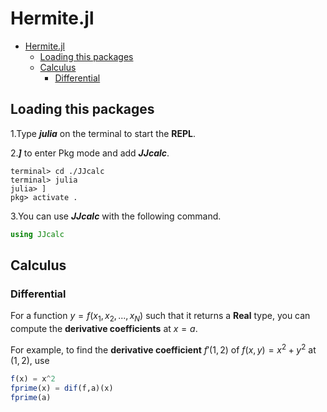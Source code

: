 # Hermite.jl

- [Hermite.jl](#hermitejl)
  - [Loading this packages](#loading-this-packages)
  - [Calculus](#calculus)
    - [Differential](#differential)

## Loading this packages

1.Type ***julia*** on the terminal to start the **REPL**.

2.***]*** to enter Pkg mode and add ***JJcalc***.

```Terminal
terminal> cd ./JJcalc
terminal> julia
julia> ]
pkg> activate . 
```

3.You can use ***JJcalc*** with the following command.

```Julia
using JJcalc
```

## Calculus

### Differential

For a function $y=f(x_1, x_2,... ,x_N)$ such that it returns a **Real** type, you can compute the **derivative coefficients** at $x=a$.

For example, to find the **derivative coefficient** $f'(1,2)$ of $f(x,y)=x^2+y^2$ at $(1,2)$, use

```Julia
f(x) = x^2
fprime(x) = dif(f,a)(x)
fprime(a)
```
